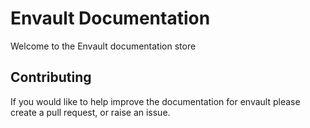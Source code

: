 # Envault Documentation
Welcome to the Envault documentation store

## Contributing
If you would like to help improve the documentation for envault please create a pull request, or raise an issue.
